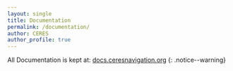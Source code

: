```yaml
---
layout: single
title: Documentation
permalink: /documentation/
author: CERES
author_profile: true
---
```


All Documentation is kept at: [docs.ceresnavigation.org](https://docs.ceresnavigation.org)
{: .notice--warning}
